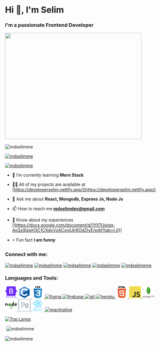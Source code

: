 <h1 align="left">Hi 👋, I'm Selim</h1>
<h3 align="left">I'm a passionate Frontend Developer</h3>
<img width="450px" height="350px" src="https://i.ibb.co.com/bz1FkCF/my.webp">

<p align="left"> <img src="https://komarev.com/ghpvc/?username=mdselimme&label=Profile%20views&color=0e75b6&style=flat" alt="mdselimme" /> </p>

<p align="left"> <a href="https://github.com/ryo-ma/github-profile-trophy"><img src="https://github-profile-trophy.vercel.app/?username=mdselimme" alt="mdselimme" /></a> </p>

<p align="left"> <a href="https://x.com/mdselimme" target="x-com"><img src="https://img.shields.io/twitter/follow/mdselimme?logo=twitter&style=for-the-badge" alt="mdselimme" /></a> </p>

- 🌱 I’m currently learning **Mern Stack**

- 👨‍💻 All of my projects are available at [https://developerselim.netlify.app/](https://developerselim.netlify.app/)

- 💬 Ask me about **React, Mongodb, Exprees Js, Node Js**

- 📫 How to reach me **mdselimdev@gmail.com**

- 📄 Know about my experiences [(https://docs.google.com/document/d/1YII7Ueigq-AvQzl6zpH3C1CXdyVzACxniUIr6OdZIyE/edit?tab=t.0)]

- ⚡ Fun fact **I am funny**

<h3 align="left">Connect with me:</h3>
<p align="left">
<a href="https://x.com/mdselimme" target="blank"><img align="center" src="https://raw.githubusercontent.com/rahuldkjain/github-profile-readme-generator/master/src/images/icons/Social/twitter.svg" alt="mdselimme" height="30" width="40" /></a>
<a href="https://linkedin.com/in/mdselimme" target="blank"><img align="center" src="https://raw.githubusercontent.com/rahuldkjain/github-profile-readme-generator/master/src/images/icons/Social/linked-in-alt.svg" alt="mdselimme" height="30" width="40" /></a>
<a href="https://fb.com/mdselimme" target="blank"><img align="center" src="https://raw.githubusercontent.com/rahuldkjain/github-profile-readme-generator/master/src/images/icons/Social/facebook.svg" alt="mdselimme" height="30" width="40" /></a>
<a href="https://instagram.com/mdselimme" target="blank"><img align="center" src="https://raw.githubusercontent.com/rahuldkjain/github-profile-readme-generator/master/src/images/icons/Social/instagram.svg" alt="mdselimme" height="30" width="40" /></a>
<a href="https://codeforces.com/profile/mdselimme" target="blank"><img align="center" src="https://raw.githubusercontent.com/rahuldkjain/github-profile-readme-generator/master/src/images/icons/Social/codeforces.svg" alt="mdselimeme" height="30" width="40" /></a>
</p>

<h3 align="left">Languages and Tools:</h3>
<p align="left"> <a href="https://getbootstrap.com" target="_blank" rel="noreferrer"> <img src="https://raw.githubusercontent.com/devicons/devicon/master/icons/bootstrap/bootstrap-plain-wordmark.svg" alt="bootstrap" width="40" height="40"/> </a> <a href="https://www.cprogramming.com/" target="_blank" rel="noreferrer"> <img src="https://raw.githubusercontent.com/devicons/devicon/master/icons/c/c-original.svg" alt="c" width="40" height="40"/> </a> <a href="https://www.w3schools.com/css/" target="_blank" rel="noreferrer"> <img src="https://raw.githubusercontent.com/devicons/devicon/master/icons/css3/css3-original-wordmark.svg" alt="css3" width="40" height="40"/> </a> <a href="https://www.figma.com/" target="_blank" rel="noreferrer"> <img src="https://www.vectorlogo.zone/logos/figma/figma-icon.svg" alt="figma" width="40" height="40"/> </a> <a href="https://firebase.google.com/" target="_blank" rel="noreferrer"> <img src="https://www.vectorlogo.zone/logos/firebase/firebase-icon.svg" alt="firebase" width="40" height="40"/> </a> <a href="https://git-scm.com/" target="_blank" rel="noreferrer"> <img src="https://www.vectorlogo.zone/logos/git-scm/git-scm-icon.svg" alt="git" width="40" height="40"/> </a> <a href="https://heroku.com" target="_blank" rel="noreferrer"> <img src="https://www.vectorlogo.zone/logos/heroku/heroku-icon.svg" alt="heroku" width="40" height="40"/> </a> <a href="https://www.w3.org/html/" target="_blank" rel="noreferrer"> <img src="https://raw.githubusercontent.com/devicons/devicon/master/icons/html5/html5-original-wordmark.svg" alt="html5" width="40" height="40"/> </a> <a href="https://developer.mozilla.org/en-US/docs/Web/JavaScript" target="_blank" rel="noreferrer"> <img src="https://raw.githubusercontent.com/devicons/devicon/master/icons/javascript/javascript-original.svg" alt="javascript" width="40" height="40"/> </a> <a href="https://www.mongodb.com/" target="_blank" rel="noreferrer"> <img src="https://raw.githubusercontent.com/devicons/devicon/master/icons/mongodb/mongodb-original-wordmark.svg" alt="mongodb" width="40" height="40"/> </a> <a href="https://nodejs.org" target="_blank" rel="noreferrer"> <img src="https://raw.githubusercontent.com/devicons/devicon/master/icons/nodejs/nodejs-original-wordmark.svg" alt="nodejs" width="40" height="40"/> </a> <a href="https://www.photoshop.com/en" target="_blank" rel="noreferrer"> <img src="https://raw.githubusercontent.com/devicons/devicon/master/icons/photoshop/photoshop-line.svg" alt="photoshop" width="40" height="40"/> </a> <a href="https://reactjs.org/" target="_blank" rel="noreferrer"> <img src="https://raw.githubusercontent.com/devicons/devicon/master/icons/react/react-original-wordmark.svg" alt="react" width="40" height="40"/> </a> <a href="https://reactnative.dev/" target="_blank" rel="noreferrer"> <img src="https://reactnative.dev/img/header_logo.svg" alt="reactnative" width="40" height="40"/> </a> </p>

[![Top Langs](https://github-readme-stats.vercel.app/api/top-langs/?username=mdselimme&layout=pie)](https://github.com/anuraghazra/github-readme-stats)

<p>&nbsp;<img align="center" src="https://github-readme-stats.vercel.app/api?username=mdselimme&show_icons=true&locale=en" alt="mdselimme" /></p>

<p><img align="center" src="https://github-readme-streak-stats.herokuapp.com/?user=mdselimme&" alt="mdselimme" /></p>

